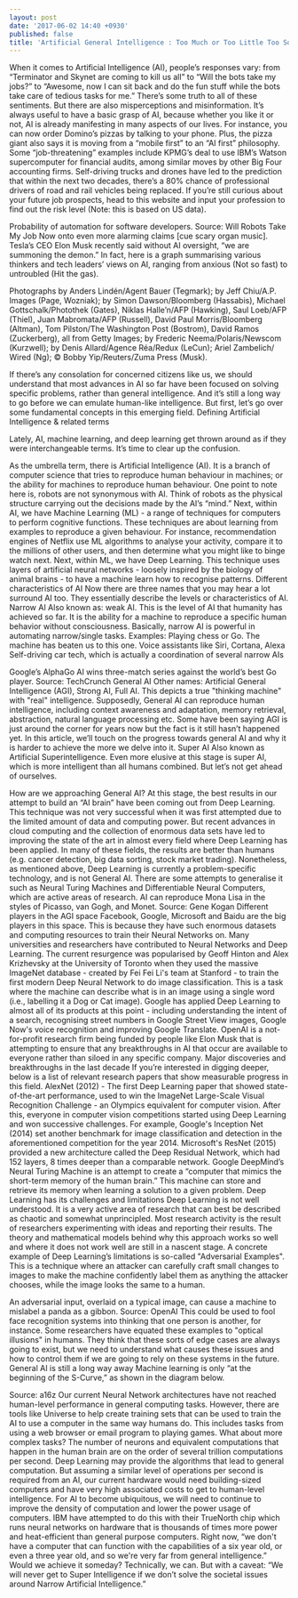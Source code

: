 ```yaml
---
layout: post
date: '2017-06-02 14:40 +0930'
published: false
title: 'Artificial General Intelligence : Too Much or Too Little Too Soon? '
---
```

When it comes to Artificial Intelligence (AI), people’s responses vary: from “Terminator and Skynet are coming to kill us all” to “Will the bots take my jobs?” to “Awesome, now I can sit back and do the fun stuff while the bots take care of tedious tasks for me.”
There’s some truth to all of these sentiments. 
But there are also misperceptions and misinformation. It’s always useful to have a basic grasp of AI, because whether you like it or not, AI is already manifesting in many aspects of our lives. 
For instance, you can now order Domino’s pizzas by talking to your phone. Plus, the pizza giant also says it is moving from a “mobile first” to an “AI first” philosophy. 
Some “job-threatening” examples include KPMG’s deal to use IBM’s Watson supercomputer for financial audits, among similar moves by other Big Four accounting firms. 
Self-driving trucks and drones have led to the prediction that within the next two decades, there’s a 80% chance of professional drivers of road and rail vehicles being replaced. 
If you’re still curious about your future job prospects, head to this website and input your profession to find out the risk level (Note: this is based on US data).

Probability of automation for software developers. Source: Will Robots Take My Job
Now onto even more alarming claims [cue scary organ music]. 
Tesla’s CEO Elon Musk recently said without AI oversight, “we are summoning the demon.” 
In fact, here is a graph summarising various thinkers and tech leaders’ views on AI, ranging from anxious (Not so fast)  to untroubled (Hit the gas).

Photographs by Anders Lindén/Agent Bauer (Tegmark); by Jeff Chiu/A.P. Images (Page, Wozniak); by Simon Dawson/Bloomberg (Hassabis), Michael Gottschalk/Photothek (Gates), Niklas Halle’n/AFP (Hawking), Saul Loeb/AFP (Thiel), Juan Mabromata/AFP (Russell), David Paul Morris/Bloomberg (Altman), Tom Pilston/The Washington Post (Bostrom), David Ramos (Zuckerberg), all from Getty Images; by Frederic Neema/Polaris/Newscom (Kurzwell); by Denis Allard/Agence Réa/Redux (LeCun); Ariel Zambelich/ Wired (Ng); © Bobby Yip/Reuters/Zuma Press (Musk). 

If there’s any consolation for concerned citizens like us, we should understand that most advances in AI so far have been focused on solving specific problems, rather than general intelligence. 
And it’s still a long way to go before we can emulate human-like intelligence. But first, let’s go over some fundamental concepts in this emerging field. 
Defining Artificial Intelligence & related terms



Lately, AI, machine learning, and deep learning get thrown around as if they were interchangeable terms. It’s time to clear up the confusion.

As the umbrella term, there is Artificial Intelligence (AI). It is a branch of computer science that tries to reproduce human behaviour in machines; or the ability for machines to reproduce human behaviour.
One point to note here is, robots are not synonymous with AI. Think of robots as the physical structure carrying out the decisions made by the AI’s “mind.” 
Next, within AI, we have Machine Learning (ML) -  a range of techniques for computers to perform cognitive functions.
These techniques are about learning from examples to reproduce a given behaviour. For instance, recommendation engines of Netflix use ML algorithms to analyse your activity, compare it to the millions of other users, and then determine what you might like to binge watch next. 
Next, within ML, we have Deep Learning. This technique uses layers of artificial neural networks - loosely inspired by the biology of animal brains - to have a machine learn how to recognise patterns.
Different characteristics of AI
Now there are three names that you may hear a lot surround AI too. They essentially describe the levels or characteristics of AI. 
Narrow AI
Also known as: weak AI.
This is the level of AI that humanity has achieved so far. It is the ability for a machine to reproduce a specific human behavior without consciousness. Basically, narrow AI is powerful in automating narrow/single tasks. Examples:
Playing chess or Go. The machine has beaten us to this one. 
Voice assistants like Siri, Cortana, Alexa 
Self-driving car tech, which is actually a coordination of several narrow AIs

Google’s AlphaGo AI wins three-match series against the world’s best Go player. Source: TechCrunch
General AI
Other names: Artificial General Intelligence (AGI), Strong AI, Full AI.
This depicts a true "thinking machine" with "real" intelligence. Supposedly, General AI can reproduce human intelligence, including context awareness and adaptation, memory retrieval, abstraction, natural language processing etc.
Some have been saying AGI is just around the corner for years now but the fact is it still hasn’t happened yet. In this article, we’ll touch on the progress towards general AI and why it is harder to achieve the more we delve into it. 
Super AI
Also known as Artificial Superintelligence.
Even more elusive at this stage is super AI, which is more intelligent than all humans combined. But let’s not get ahead of ourselves.

How are we approaching General AI?
At this stage, the best results in our attempt to build an “AI brain” have been coming out from Deep Learning. 
This technique was not very successful when it was first attempted due to the limited amount of data and computing power. But recent advances in cloud computing and the collection of enormous data sets have led to improving the state of the art in almost every field where Deep Learning has been applied.
In many of these fields, the results are better than humans (e.g. cancer detection, big data sorting, stock market trading). Nonetheless, as mentioned above, Deep Learning is currently a problem-specific technology, and is not General AI. 
There are some attempts to generalise it such as Neural Turing Machines and Differentiable Neural Computers, which are active areas of research.
AI can reproduce Mona Lisa in the styles of Picasso, van Gogh, and Monet. Source: Gene Kogan
Different players in the AGI space
Facebook, Google, Microsoft and Baidu are the big players in this space. This is because they have such enormous datasets and computing resources to train their Neural Networks on. 
Many universities and researchers have contributed to Neural Networks and Deep Learning. The current resurgence was popularised by Geoff Hinton and Alex Krizhevsky at the University of Toronto when they used the massive ImageNet database - created by Fei Fei Li's team at Stanford - to train the first modern Deep Neural Network to do image classification. This is a task where the machine can describe what is in an image using a single word (i.e., labelling it a Dog or Cat image).
Google has applied Deep Learning to almost all of its products at this point - including understanding the intent of a search, recognising street numbers in Google Street View images, Google Now's voice recognition and improving Google Translate.
OpenAI is a not-for-profit research firm being funded by people like Elon Musk that is attempting to ensure that any breakthroughs in AI that occur are available to everyone rather than siloed in any specific company.
Major discoveries and breakthroughs in the last decade
If you’re interested in digging deeper, below is a list of relevant research papers that show measurable progress in this field.
AlexNet (2012) - The first Deep Learning paper that showed state-of-the-art performance, used to win the ImageNet Large-Scale Visual Recognition Challenge - an Olympics equivalent for computer vision.
After this, everyone in computer vision competitions started using Deep Learning and won successive challenges.
For example, Google's Inception Net (2014) set another benchmark for image classification and detection in the aforementioned competition for the year 2014.
Microsoft's ResNet (2015) provided a new architecture called the Deep Residual Network, which had 152 layers, 8 times deeper than a comparable network. 
Google DeepMind’s Neural Turing Machine is an attempt to create a “computer that mimics the short-term memory of the human brain.” This machine can store and retrieve its memory when learning a solution to a given problem.
Deep Learning has its challenges and limitations 
Deep Learning is not well understood. It is a very active area of research that can best be described as chaotic and somewhat unprincipled. 
Most research activity is the result of researchers experimenting with ideas and reporting their results. The theory and mathematical models behind why this approach works so well and where it does not work well are still in a nascent stage.
A concrete example of Deep Learning’s limitations is so-called "Adversarial Examples". This is a technique where an attacker can carefully craft small changes to images to make the machine confidently label them as anything the attacker chooses, while the image looks the same to a human.

An adversarial input, overlaid on a typical image, can cause a machine to mislabel a panda as a gibbon. Source: OpenAI
This could be used to fool face recognition systems into thinking that one person is another, for instance. Some researchers have equated these examples to "optical illusions" in humans. They think that these sorts of edge cases are always going to exist, but we need to understand what causes these issues and how to control them if we are going to rely on these systems in the future.
General AI is still a long way away
Machine learning is only “at the beginning of the S-Curve,” as shown in the diagram below.

Source: a16z
Our current Neural Network architectures have not reached human-level performance in general computing tasks. However, there are tools like Universe to help create training sets that can be used to train the AI to use a computer in the same way humans do. This includes tasks from using a web browser or email program to playing games.
What about more complex tasks? The number of neurons and equivalent computations that happen in the human brain are on the order of several trillion computations per second. 
Deep Learning may provide the algorithms that lead to general computation. But assuming a similar level of operations per second is required from an AI, our current hardware would need building-sized computers and have very high associated costs to get to human-level intelligence.
For AI to become ubiquitous, we will need to continue to improve the density of computation and lower the power usage of computers. IBM have attempted to do this with their TrueNorth chip which runs neural networks on hardware that is thousands of times more power and heat-efficient than general purpose computers.
Right now, “we don't have a computer that can function with the capabilities of a six year old, or even a three year old, and so we're very far from general intelligence.” 
Would we achieve it someday? Technically, we can. But with a caveat: “We will never get to Super Intelligence if we don’t solve the societal issues around Narrow Artificial Intelligence.”
